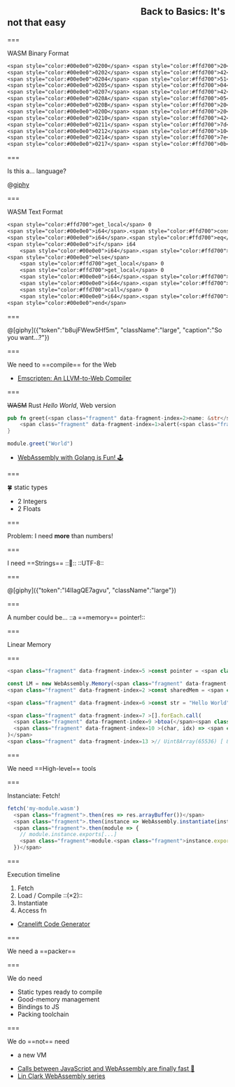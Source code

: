 <!-- {section^1:data-breadcrumb="Back to Basics"} -->

<!-- {.interleaf data-background-image="/img/unsplash/71909.jpg"} -->
<!-- Photo by Patrick Tomasso on Unsplash -->

## <svg class="icon"><use xlink:href="/img/icons.svg#dots-two-vertical"></svg> Back to Basics: It's not that easy

===

WASM Binary Format <!-- {.fragment} -->

```txt
<span style="color:#00e0e0">0200</span> <span style="color:#ffd700">20</span> <span>00</span>
<span style="color:#00e0e0">0202</span> <span style="color:#ffd700">42</span> <span>00</span>
<span style="color:#00e0e0">0204</span> <span style="color:#ffd700">51</span>
<span style="color:#00e0e0">0205</span> <span style="color:#ffd700">04</span> <span>7e</span>
<span style="color:#00e0e0">0207</span> <span style="color:#ffd700">42</span> <span>01</span>
<span style="color:#00e0e0">020A</span> <span style="color:#ffd700">05</span>
<span style="color:#00e0e0">020B</span> <span style="color:#ffd700">20</span> <span>00</span>
<span style="color:#00e0e0">020D</span> <span style="color:#ffd700">20</span> <span>00</span>
<span style="color:#00e0e0">0210</span> <span style="color:#ffd700">42</span> <span>01</span>
<span style="color:#00e0e0">0211</span> <span style="color:#ffd700">7d</span>
<span style="color:#00e0e0">0212</span> <span style="color:#ffd700">10</span> <span>00</span>
<span style="color:#00e0e0">0214</span> <span style="color:#ffd700">7e</span>
<span style="color:#00e0e0">0217</span> <span style="color:#ffd700">0b</span>
```

===

Is this a... language? <!-- {.large} -->

@[giphy]({"token":"pPhyAv5t9V8djyRFJH"})

===

WASM Text Format

```txt
<span style="color:#ffd700">get_local</span> 0
<span style="color:#00e0e0">i64</span>.<span style="color:#ffd700">const</span> 0
<span style="color:#00e0e0">i64</span>.<span style="color:#ffd700">eq</span>
<span style="color:#00e0e0">if</span> i64
    <span style="color:#00e0e0">i64</span>.<span style="color:#ffd700">const</span> 1
<span style="color:#00e0e0">else</span>
    <span style="color:#ffd700">get_local</span> 0
    <span style="color:#ffd700">get_local</span> 0
    <span style="color:#00e0e0">i64</span>.<span style="color:#ffd700">const</span> 1
    <span style="color:#00e0e0">i64</span>.<span style="color:#ffd700">sub</span>
    <span style="color:#ffd700">call</span> 0
    <span style="color:#00e0e0">i64</span>.<span style="color:#ffd700">mul</span>
<span style="color:#00e0e0">end</span>
```

===

@[giphy]({"token":"b8ujFWew5Hf5m", "className":"large", "caption":"So you want...?"})

===
<!-- {.punchline} -->

We need to
==compile== for the Web <!-- {.fragment .stabilo} -->

- [Emscripten: An LLVM-to-Web Compiler](https://github.com/emscripten-core/emscripten)
<!-- {ul: .linkrolls} -->

===

~~WASM~~ Rust _Hello World_, Web version <!-- {p:.large} -->

```rust
pub fn greet(<span class="fragment" data-fragment-index=2>name: &str</span>) {
    <span class="fragment" data-fragment-index=1>alert(<span class="fragment" data-fragment-index=3>&format!("Hello {}!", </span><span class="fragment" data-fragment-index=2>name</span><span class="fragment" data-fragment-index=3>)</span>);</span>
}
```

```js
module.greet("World")
``` 
<!-- {.fragment data-fragment-index=5} -->

- [WebAssembly with Golang is Fun! 🕹](https://medium.com/@martinolsansky/webassembly-with-golang-is-fun-b243c0e34f02)
<!-- {ul: .linkrolls} -->

===
<!-- {.x-large} -->

🍀 static types <!-- {.large} -->

- 2 Integers <!-- {li: .fragment} -->
- 2 Floats <!-- {li: .fragment} -->

===
<!-- {.xx-large} -->

Problem:
I need **more** than numbers!

===
<!-- {.xx-large} -->

I need ==Strings== <!-- {.fragment data-fragment-index=1} -->
::💩::<!-- {.fragment .xx-large data-fragment-index=1} --> ::UTF-8::<!-- {.fragment .large data-fragment-index=2} -->

===

@[giphy]({"token":"l4lIagQE7agvu", "className":"large"})

===
<!-- {.xx-large} -->

A number could be…
::a ==memory== pointer!:: <!-- {span: .fragment} -->

===
<!-- {.punchline} -->

Linear Memory

===

```js
<span class="fragment" data-fragment-index=5 >const pointer = <span class="fragment" data-fragment-index=1 >0</span></span>

const LM = new WebAssembly.Memory(<span class="fragment" data-fragment-index=1 >{ initial: 1 }</span>)
<span class="fragment" data-fragment-index=2 >const sharedMem = <span class="fragment" data-fragment-index=3 >new Uint8Array(<span class="fragment" data-fragment-index=4 >LM.buffer</span>)</span></span>

<span class="fragment" data-fragment-index=6 >const str = "Hello World"</span>

<span class="fragment" data-fragment-index=7 >[].forEach.call(
  <span class="fragment" data-fragment-index=9 >btoa(</span><span class="fragment" data-fragment-index=8 >str</span><span class="fragment" data-fragment-index=9 >)</span>,
  <span class="fragment" data-fragment-index=10 >(char, idx) => <span class="fragment" data-fragment-index=12 >sharedMem[<span class="fragment" data-fragment-index=13 >pointer + idx</span>]</span> = <span class="fragment" data-fragment-index=11 >char.charCodeAt(0)</span></span>
)</span>
<span class="fragment" data-fragment-index=13 >// Uint8Array(65536) [ 83, 71, 86, 115, 98, 71, 56, 103, 86, 50, … ]</span>
```

===
<!-- {.punchline} -->

We need 
==High-level== tools <!-- {.fragment .stabilo} -->

===

Instanciate: Fetch! <!-- {.large} -->

```js
fetch('my-module.wasm')
  <span class="fragment">.then(res => res.arrayBuffer())</span>
  <span class="fragment">.then(instance => WebAssembly.instantiate(instance))</span>
  <span class="fragment">.then(module => {
    // module.instance.exports[...]
    <span class="fragment">module.<span class="fragment">instance.exports.</span><span class="fragment">greet(<span class="fragment">'Folks'</span>)</span></span>
  })</span>
```

===

<!--{ .large }-->

Execution timeline <!-- {.large} -->

1. Fetch <!-- {li: .fragment} -->
2. Load / Compile ::(×2)::<!-- {.fragment} --> <!-- {li: .fragment} -->
3. Instantiate <!-- {li: .fragment} -->
4. Access fn <!-- {li: .fragment} -->

- [Cranelift Code Generator](https://cranelift.readthedocs.io/en/latest/)
<!-- {ul: .linkrolls} -->


===
<!-- {.punchline} -->

We need
a ==packer== <!-- {.fragment .stabilo} -->

===
<!-- {.large} -->

We do need <!-- {.large} -->

- Static types ready to compile
- Good-memory management
- Bindings to JS
- Packing toolchain

===
<!-- {.large} -->

We do ==not== need <!-- {p:.large} -->

- a new VM <!-- {li: .fragment} -->

<!--  -->

- [Calls between JavaScript and WebAssembly are finally fast 🎉](https://hacks.mozilla.org/2018/10/calls-between-javascript-and-webassembly-are-finally-fast-%f0%9f%8e%89/)
- [Lin Clark WebAssembly series](https://hacks.mozilla.org/author/lclarkmozilla-com/)
<!-- {ul: .linkrolls} -->
